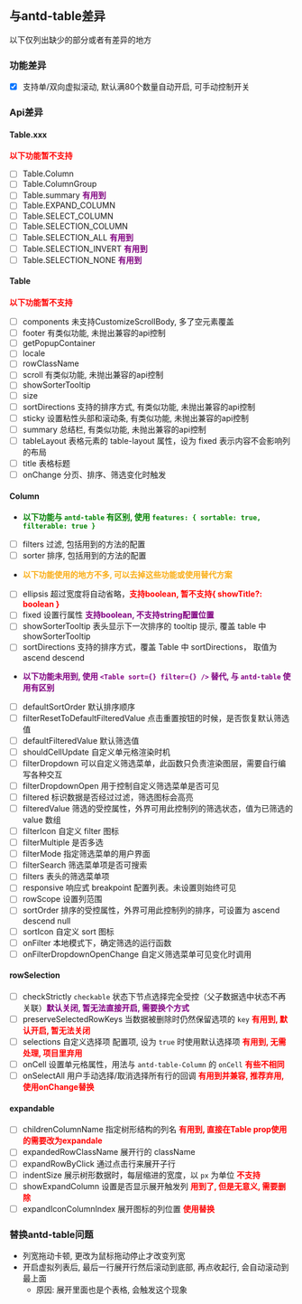 ## 与antd-table差异

以下仅列出缺少的部分或者有差异的地方

### 功能差异

- [x] 支持单/双向虚拟滚动, 默认满80个数量自动开启, 可手动控制开关

### Api差异

#### Table.xxx

<b style="color: red;">以下功能暂不支持</b>

- [ ] Table.Column
- [ ] Table.ColumnGroup
- [ ] Table.summary <b style="color: purple;">有用到</b>
- [ ] Table.EXPAND_COLUMN
- [ ] Table.SELECT_COLUMN
- [ ] Table.SELECTION_COLUMN
- [ ] Table.SELECTION_ALL <b style="color: purple;">有用到</b>
- [ ] Table.SELECTION_INVERT <b style="color: purple;">有用到</b>
- [ ] Table.SELECTION_NONE <b style="color: purple;">有用到</b>

#### Table

<b style="color: red;">以下功能暂不支持</b>

- [ ] components 未支持CustomizeScrollBody, 多了空元素覆盖
- [ ] footer 有类似功能, 未抛出兼容的api控制
- [ ] getPopupContainer
- [ ] locale
- [ ] rowClassName
- [ ] scroll 有类似功能, 未抛出兼容的api控制
- [ ] showSorterTooltip
- [ ] size
- [ ] sortDirections 支持的排序方式, 有类似功能, 未抛出兼容的api控制
- [ ] sticky 设置粘性头部和滚动条, 有类似功能, 未抛出兼容的api控制
- [ ] summary 总结栏, 有类似功能, 未抛出兼容的api控制
- [ ] tableLayout 表格元素的 table-layout 属性，设为 fixed 表示内容不会影响列的布局
- [ ] title 表格标题
- [ ] onChange 分页、排序、筛选变化时触发

#### Column

- <b style="color: green;">以下功能与 `antd-table` 有区别, 使用 `features: { sortable: true, filterable: true }` </b>

- [ ] filters 过滤, 包括用到的方法的配置
- [ ] sorter 排序, 包括用到的方法的配置

- <b style="color: #faad14;">以下功能使用的地方不多, 可以去掉这些功能或使用替代方案</b>

- [ ] ellipsis 超过宽度将自动省略，<b style="color: red;">支持boolean, 暂不支持{ showTitle?: boolean }</b>
- [ ] fixed 设置行属性 <b style="color: purple;">支持boolean, 不支持string配置位置</b>
- [ ] showSorterTooltip 表头显示下一次排序的 tooltip 提示, 覆盖 table 中 showSorterTooltip
- [ ] sortDirections 支持的排序方式，覆盖 Table 中 sortDirections， 取值为 ascend descend

- <b style="color: purple;">以下功能未用到, 使用 `<Table sort={} filter={} />` 替代, 与 `antd-table` 使用有区别</b>

- [ ] defaultSortOrder 默认排序顺序
- [ ] filterResetToDefaultFilteredValue 点击重置按钮的时候，是否恢复默认筛选值
- [ ] defaultFilteredValue 默认筛选值
- [ ] shouldCellUpdate 自定义单元格渲染时机
- [ ] filterDropdown 可以自定义筛选菜单，此函数只负责渲染图层，需要自行编写各种交互
- [ ] filterDropdownOpen 用于控制自定义筛选菜单是否可见
- [ ] filtered 标识数据是否经过过滤，筛选图标会高亮
- [ ] filteredValue 筛选的受控属性，外界可用此控制列的筛选状态，值为已筛选的 value 数组
- [ ] filterIcon 自定义 filter 图标
- [ ] filterMultiple 是否多选
- [ ] filterMode 指定筛选菜单的用户界面
- [ ] filterSearch 筛选菜单项是否可搜索
- [ ] filters 表头的筛选菜单项
- [ ] responsive 响应式 breakpoint 配置列表。未设置则始终可见
- [ ] rowScope 设置列范围
- [ ] sortOrder 排序的受控属性，外界可用此控制列的排序，可设置为 ascend descend null
- [ ] sortIcon 自定义 sort 图标
- [ ] onFilter 本地模式下，确定筛选的运行函数
- [ ] onFilterDropdownOpenChange 自定义筛选菜单可见变化时调用

#### rowSelection

- [ ] checkStrictly `checkable` 状态下节点选择完全受控（父子数据选中状态不再关联）<b style="color: purple;">默认关闭, 暂无法直接开启, 需要换个方式</b>
- [ ] preserveSelectedRowKeys 当数据被删除时仍然保留选项的 `key` <b style="color: red;">有用到, 默认开启, 暂无法关闭</b>
- [ ] selections 自定义选择项 配置项, 设为 `true` 时使用默认选择项 <b style="color: red;">有用到, 无需处理,
  项目里弃用</b>
- [ ] onCell 设置单元格属性，用法与 `antd-table-Column` 的 `onCell` <b style="color: red;">有些不相同</b>
- [ ] onSelectAll 用户手动选择/取消选择所有行的回调 <b style="color: red;">有用到并兼容, 推荐弃用, 使用onChange替换</b>

#### expandable

- [ ] childrenColumnName 指定树形结构的列名 <b style="color: red;">有用到, 直接在Table prop使用的需要改为expandale</b>
- [ ] expandedRowClassName 展开行的 className
- [ ] expandRowByClick 通过点击行来展开子行
- [ ] indentSize 展示树形数据时，每层缩进的宽度，以 `px` 为单位 <b style="color: red;">不支持</b>
- [ ] showExpandColumn 设置是否显示展开触发列 <b style="color: red;">用到了, 但是无意义, 需要删除</b>
- [ ] expandIconColumnIndex 展开图标的列位置 <b style="color: red;">使用替换</b>

### 替换antd-table问题

- 列宽拖动卡顿, 更改为鼠标拖动停止才改变列宽
- 开启虚拟列表后, 最后一行展开行然后滚动到底部, 再点收起行, 会自动滚动到最上面
  - 原因: 展开里面也是个表格, 会触发这个现象
